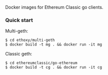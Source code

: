 Docker images for Ethereum Classic go clients.

### Quick start

Multi-geth:

```
$ cd ethoxy/multi-geth
$ docker build -t mg . && docker run -it mg
```

Classic geth:

```
$ cd ethereumclassic/go-ethereum
$ docker build -t cg . && docker run -it cg
```


